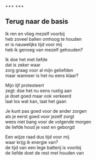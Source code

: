 +++
+++

## Terug naar de basis

Ik ren en vlieg mezelf voorbij \
heb zoveel ballen omhoog te houden \
er is nauwelijks tijd voor mij\
heb ik genoeg van mezelf gehouden?

Ik doe het met liefde \
dat is zeker waar \
zorg graag voor al mijn geliefden \
maar wanneer is het nu eens klaar?

Mijn lijf protesteert \
zegt: doe het nu eens rustig aan \
je doet goed maar ook verkeerd \
laat los wat kan, laat het gaan

Je kunt pas goed voor de ander zorgen \
als je eerst goed voor jezelf zorgt \
wees niet bang voor de volgende morgen \
de liefde houd je vast en geborgd

Een wijze raad dus tijd voor mij \
waar krijg ik energie van? \
de tijd van een lege batterij is voorbij \
de liefde doet de rest met houden van
